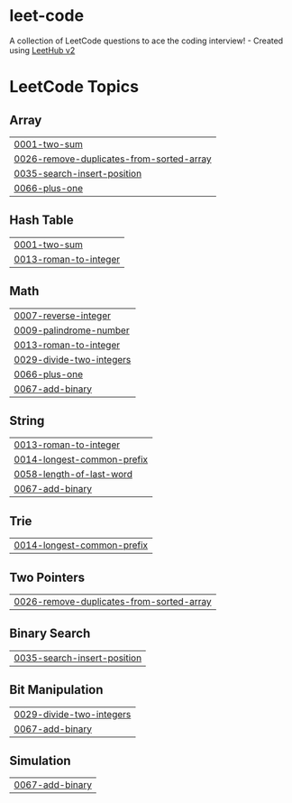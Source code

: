 # leet-code
A collection of LeetCode questions to ace the coding interview! - Created using [LeetHub v2](https://github.com/arunbhardwaj/LeetHub-2.0)

<!---LeetCode Topics Start-->
# LeetCode Topics
## Array
|  |
| ------- |
| [0001-two-sum](https://github.com/LucasMontebeller/leet-code/tree/master/0001-two-sum) |
| [0026-remove-duplicates-from-sorted-array](https://github.com/LucasMontebeller/leet-code/tree/master/0026-remove-duplicates-from-sorted-array) |
| [0035-search-insert-position](https://github.com/LucasMontebeller/leet-code/tree/master/0035-search-insert-position) |
| [0066-plus-one](https://github.com/LucasMontebeller/leet-code/tree/master/0066-plus-one) |
## Hash Table
|  |
| ------- |
| [0001-two-sum](https://github.com/LucasMontebeller/leet-code/tree/master/0001-two-sum) |
| [0013-roman-to-integer](https://github.com/LucasMontebeller/leet-code/tree/master/0013-roman-to-integer) |
## Math
|  |
| ------- |
| [0007-reverse-integer](https://github.com/LucasMontebeller/leet-code/tree/master/0007-reverse-integer) |
| [0009-palindrome-number](https://github.com/LucasMontebeller/leet-code/tree/master/0009-palindrome-number) |
| [0013-roman-to-integer](https://github.com/LucasMontebeller/leet-code/tree/master/0013-roman-to-integer) |
| [0029-divide-two-integers](https://github.com/LucasMontebeller/leet-code/tree/master/0029-divide-two-integers) |
| [0066-plus-one](https://github.com/LucasMontebeller/leet-code/tree/master/0066-plus-one) |
| [0067-add-binary](https://github.com/LucasMontebeller/leet-code/tree/master/0067-add-binary) |
## String
|  |
| ------- |
| [0013-roman-to-integer](https://github.com/LucasMontebeller/leet-code/tree/master/0013-roman-to-integer) |
| [0014-longest-common-prefix](https://github.com/LucasMontebeller/leet-code/tree/master/0014-longest-common-prefix) |
| [0058-length-of-last-word](https://github.com/LucasMontebeller/leet-code/tree/master/0058-length-of-last-word) |
| [0067-add-binary](https://github.com/LucasMontebeller/leet-code/tree/master/0067-add-binary) |
## Trie
|  |
| ------- |
| [0014-longest-common-prefix](https://github.com/LucasMontebeller/leet-code/tree/master/0014-longest-common-prefix) |
## Two Pointers
|  |
| ------- |
| [0026-remove-duplicates-from-sorted-array](https://github.com/LucasMontebeller/leet-code/tree/master/0026-remove-duplicates-from-sorted-array) |
## Binary Search
|  |
| ------- |
| [0035-search-insert-position](https://github.com/LucasMontebeller/leet-code/tree/master/0035-search-insert-position) |
## Bit Manipulation
|  |
| ------- |
| [0029-divide-two-integers](https://github.com/LucasMontebeller/leet-code/tree/master/0029-divide-two-integers) |
| [0067-add-binary](https://github.com/LucasMontebeller/leet-code/tree/master/0067-add-binary) |
## Simulation
|  |
| ------- |
| [0067-add-binary](https://github.com/LucasMontebeller/leet-code/tree/master/0067-add-binary) |
<!---LeetCode Topics End-->